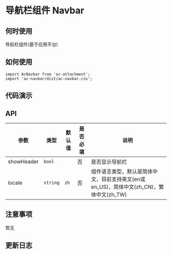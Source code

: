 # 导航栏组件 Navbar

## 何时使用

导航栏组件(基于应用平台)

## 如何使用

```
import AcNavbar from 'ac-attachment';
import 'ac-navbar/dist/ac-navbar.css';

```

## 代码演示


## API 


参数 | 类型 | 默认值 | 是否必填 | 说明
--------- | ---- | ------|----------- | -----------------
showHeader | `bool` | | 否 | 是否显示导航栏
locale | `string` | `zh` | 否 | 组件语言类型，默认是简体中文，目前支持英文(en或en_US)，简体中文(zh_CN)，繁体中文(zh_TW)




## 注意事项

暂无

## 更新日志
